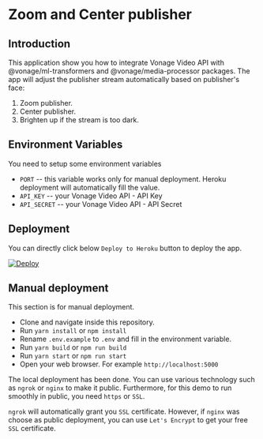 # Zoom and Center publisher
 
## Introduction
This application show you how to integrate Vonage Video API with @vonage/ml-transformers and @vonage/media-processor packages.
The app will adjust the publisher stream automatically based on publisher's face:  
  1. Zoom publisher.  
  2. Center publisher.  
  3. Brighten up if the stream is too dark.  

## Environment Variables
You need to setup some environment variables 

  - `PORT` -- this variable works only for manual deployment. Heroku deployment will automatically fill the value.
  - `API_KEY` -- your Vonage Video API - API Key
  - `API_SECRET` -- your Vonage Video API - API Secret

## Deployment
You can directly click below `Deploy to Heroku` button to deploy the app.

[![Deploy](https://www.herokucdn.com/deploy/button.svg)](https://heroku.com/deploy?template=https://github.com/nexmo-se/zoom-and-center-publisher)


## Manual deployment
This section is for manual deployment. 
  - Clone and navigate inside this repository.
  - Run `yarn install` or `npm install`
  - Rename `.env.example` to `.env` and fill in the environment variable.
  - Run `yarn build` or `npm run build`
  - Run `yarn start` or `npm run start`
  - Open your web browser. For example `http://localhost:5000`

The local deployment has been done. You can use various technology such as `ngrok` or `nginx` to make it public. Furthermore, for this demo to run smoothly in public, you need `https` or `SSL`. 

`ngrok` will automatically grant you `SSL` certificate. However, if `nginx` was choose as public deployment, you can use `Let's Encrypt` to get your free `SSL` certificate.

